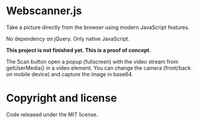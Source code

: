 # Webscanner.js

Take a picture directly from the browser using modern JavaScript features.

No dependency on jQuery. Only native JavaScript.

**This project is not finished yet. This is a proof of concept.**

The Scan button open a popup (fullscreen) with the video stream from getUserMedia() in a video element. You can change the camera (front/back on mobile device) and capture the image in base64.

# Copyright and license
Code released under the MIT license.